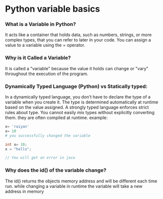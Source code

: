 # Python variable basics

### What is a Variable in Python?
It acts like a container that holds data, such as numbers, strings, or more complex types, that you can refer to later in your code. You can assign a value to a variable using the = operator. 
 
### Why is it Called a Variable?
It is called a "variable" because the value it holds can change or "vary" throughout the execution of the program.

### Dynamically Typed Language (Python) vs Statically typed:
In a dynamically typed language, you don’t have to declare the type of a variable when you create it. The type is determined automatically at runtime based on the value assigned.
A strongly typed language enforces strict rules about type. You cannot easily mix types without explicitly converting them. they are often compiled at runtime.
 example:
```python
x= 'raiyan'
x= 10
# you successfully changed the variable
```
```java
int x= 10;
x = "hello";

// You will get an error in java
```

### Why does the id() of the variable change?
The id() returns the objects memory address and will be different each time run. while changing a variable in runtime the variable will take a new address in memory